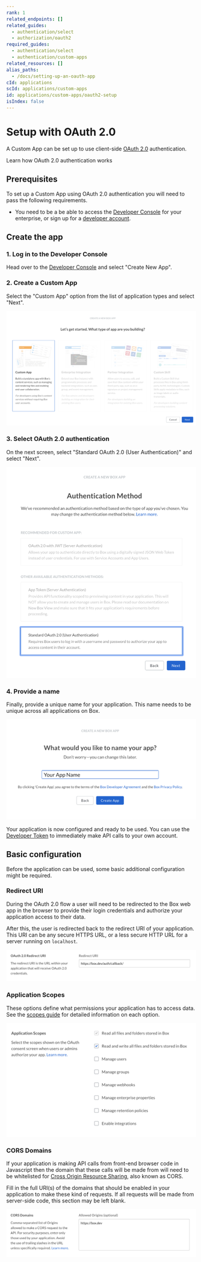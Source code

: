 ```yaml
---
rank: 1
related_endpoints: []
related_guides:
  - authentication/select
  - authorization/oauth2
required_guides:
  - authentication/select
  - authentication/custom-apps
related_resources: []
alias_paths:
  - /docs/setting-up-an-oauth-app
cId: applications
scId: applications/custom-apps
id: applications/custom-apps/oauth2-setup
isIndex: false
---
```


# Setup with OAuth 2.0

A Custom App can be set up to use client-side [OAuth 2.0][oauth2] authentication.

<CTA to='g://authentication/oauth2'>
  Learn how OAuth 2.0 authentication works

</CTA>

## Prerequisites

To set up a Custom App using OAuth 2.0 authentication you will need to pass the
following requirements.

* You need to be a be able to access the [Developer Console][devconsole] for
  your enterprise, or sign up for a [developer account][devaccount].

## Create the app

### 1. Log in to the Developer Console

Head over to the [Developer Console][devconsole] and select "Create New App".

### 2. Create a Custom App

Select the "Custom App" option from the list of application types and select
"Next".

<ImageFrame border>

![Application selection screen](../images/app-types.png)

</ImageFrame>

### 3. Select OAuth 2.0 authentication

On the next screen, select "Standard OAuth 2.0 (User Authentication)" and select
"Next".

<ImageFrame border width="400" center>

  ![Auth selection screen](../images/auth-types.png)

</ImageFrame>

### 4. Provide a name

Finally, provide a unique name for your application. This name needs to be
unique across all applications on Box.

<ImageFrame border width="600" center>

  ![App name form](../images/app-name.png)

</ImageFrame>

<Message>

  Your application is now configured and ready to be used. You can use the
  [Developer Token][devtoken] to immediately make API calls to your own account.

</Message>

## Basic configuration

Before the application can be used, some basic additional configuration might be
required.

### Redirect URI

During the OAuth 2.0 flow a user will need to be redirected to the Box web app
in the browser to provide their login credentials and authorize your application
access to their data.

After this, the user is redirected back to the redirect URI of your application.
This URI can be any secure HTTPS URL, or a less secure HTTP URL for a server
running on `localhost`.

<ImageFrame border width="600" center>

  ![App name form](../images/app-redirect-uri.png)

</ImageFrame>

### Application Scopes

These options define what permissions your application has to access data. See
the [scopes guide][scopes] for detailed information on each option.

<ImageFrame border width="600" center>

  ![App name form](../images/app-scopes.png)

</ImageFrame>

### CORS Domains

If your application is making API calls from front-end browser code in
Javascript then the domain that these calls will be made from will need to be
whitelisted for [Cross Origin Resource Sharing][cors], also known as CORS.

Fill in the full URI(s) of the domains that should be enabled in your
application to make these kind of requests. If all requests will be made from
server-side code, this section may be left blank.

<ImageFrame border>

  ![App name form](../images/app-cors.png)

</ImageFrame>

[devconsole]: https://app.box.com/developers/console
[devaccount]: https://account.box.com/signup/n/developer
[devtoken]: g://authentication/access-tokens/developer-tokens
[scopes]: g://api-calls/permissions-and-errors/scopes
[cors]: https://en.wikipedia.org/wiki/Cross-origin_resource_sharing
[oauth2]: g://authentication/oauth2
